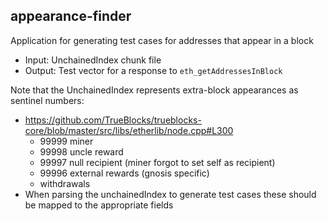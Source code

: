 ## appearance-finder

Application for generating test cases for addresses that appear in a block

- Input: UnchainedIndex chunk file
- Output: Test vector for a response to `eth_getAddressesInBlock`

Note that the UnchainedIndex represents extra-block appearances as sentinel numbers:
- https://github.com/TrueBlocks/trueblocks-core/blob/master/src/libs/etherlib/node.cpp#L300
    - 99999 miner
    - 99998 uncle reward
    - 99997 null recipient (miner forgot to set self as recipient)
    - 99996 external rewards (gnosis specific)
    - <pending> withdrawals
- When parsing the unchainedIndex to generate test cases these should be mapped to the appropriate
fields
